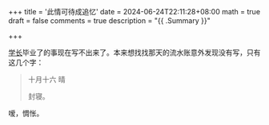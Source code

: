 +++
title = '此情可待成追忆'
date = 2024-06-24T22:11:28+08:00
math = true                                
draft = false
comments = true
description = "{{ .Summary }}"

+++

[学长](https://space.bilibili.com/399708274)毕业了的事现在写不出来了。本来想找找那天的流水账意外发现没有写，只有这几个字：

> 十月十六 晴 <br>
>
> 封寝。<br>

嗳，惆怅。
